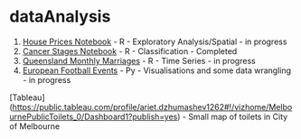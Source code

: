 # dataAnalysis



1. [House Prices Notebook](https://github.com/arietd/dataAnalysis/blob/master/Melbourne_housing.ipynb) - R - Exploratory Analysis/Spatial - in progress
2. [Cancer Stages Notebook](https://github.com/arietd/dataAnalysis/blob/master/cancer_Stage_Classification.ipynb) - R - Classification - Completed
3. [Queensland Monthly Marriages](https://github.com/arietd/dataAnalysis/blob/master/Queensland_marriages_timeseries.ipynb) - R - Time Series - in progress
4. [European Football Events](https://github.com/arietd/dataAnalysis/blob/master/footballing_events.ipynb) - Py - Visualisations and some data wrangling - in progress



[Tableau] (https://public.tableau.com/profile/ariet.dzhumashev1262#!/vizhome/MelbournePublicToilets_0/Dashboard1?publish=yes) - Small map of toilets in City of Melbourne
